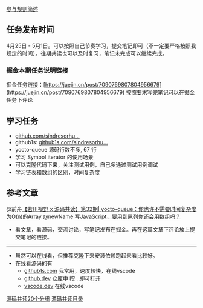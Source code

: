 [参与规则简述](https://www.yuque.com/ruochuan12/notice/gm51y6?view=doc_embed)
## 任务发布时间
4月25日 - 5月1日。可以按照自己节奏学习，提交笔记即可（不一定要严格按照我规定的时间）。往期共读也可以及时复习，笔记未完成可以继续完成。
### 掘金本期任务说明链接

掘金任务链接：[https://juejin.cn/post/7090769807804956679](https://juejin.cn/post/7090769807804956679)
按照要求写完笔记可以在掘金任务下评论
## 学习任务

- [github.com/sindresorhu…](https://link.juejin.cn?target=https%3A%2F%2Fgithub.com%2Fsindresorhus%2Fyocto-queue)
- github1s: [github1s.com/sindresorhu…](https://link.juejin.cn?target=https%3A%2F%2Fgithub1s.com%2Fsindresorhus%2Fyocto-queue%2Fblob%2FHEAD%2Findex.js)
- yocto-queue 源码行数不多, 67 行
- 学习 Symbol.iterator 的使用场景
- 可以克隆代码下来，关注测试用例，自己多通过测试用例调试
- 学习链表和数组的区别，时间复杂度
## 参考文章

@前舟[【若川视野 x 源码共读】第32期| yocto-queue：你也许不需要时间复杂度为O(n)的Array](https://juejin.cn/post/7091658318464155662/)
@newName [写JavaScript，要用到队列你还会用数组吗？](https://juejin.cn/post/7095032754777096229/)

- 看文章，看源码，交流讨论，写笔记发布在掘金。再在这篇文章下评论放上提交笔记的链接。

---

- 虽然可以在线看，但推荐克隆下来安装依赖跑起来看比较好。
- 在线看源码的有
   - [github1s.com](https://github1s.com) 我常用，速度较快，在线vscode
   - [github.dev](https://github.dev)  仓库中 按 . 即可打开
   - [vscode.dev](https://vscode.dev)  在线vscode


[源码共读20个分组](https://www.yuque.com/go/doc/56866898?view=doc_embed)
[源码共读目录](https://www.yuque.com/go/doc/55657026?view=doc_embed)
